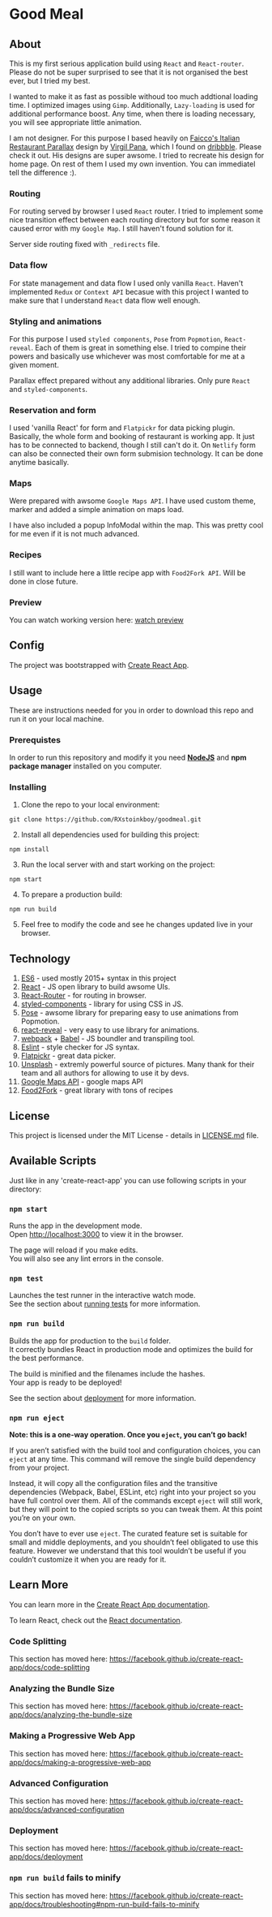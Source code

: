 # Good Meal

## About

This is my first serious application build using `React` and `React-router`. Please do not be super surprised to see that it is not organised the best ever, but I tried my best.

I wanted to make it as fast as possible withoud too much addtional loading time. I optimized images using `Gimp`. Additionally, `Lazy-loading` is used for additional performance boost. Any time, when there is loading necessary, you will see appropriate little animation.

I am not designer. For this purpose I based heavily on [Faicco's Italian Restaurant Parallax](https://dribbble.com/shots/2052368-Faicco-s-Italian-Restaurant-Parallax) design by [Virgil Pana](https://dribbble.com/virgilpana), which I found on [dribbble](https://dribbble.com/). Please check it out. His designs are super awsome. I tried to recreate his design for home page. On rest of them I used my own invention. You can immediatel tell the difference :).

### Routing
For routing served by browser I used `React` router. I tried to implement some nice transition effect between each routing directory but for some reason it caused error with my `Google Map`. I still haven't found solution for it.

Server side routing fixed with `_redirects` file.

### Data flow

For state management and data flow I used only vanilla `React`. Haven't implemented `Redux` or `Context API` becasue with this project I wanted to make sure that I understand `React` data flow well enough.

### Styling and animations
For this purpose I used `styled components`, `Pose` from `Popmotion`, `React-reveal`. Each of them is great in something else. I tried to compine their powers and basically use whichever was most comfortable for me at a given moment.

Parallax effect prepared without any additional libraries. Only pure `React` and `styled-components`.

### Reservation and form
I used 'vanilla React' for form and `Flatpickr` for data picking plugin. Basically, the whole form and booking of restaurant is working app. It just has to be connected to backend, though I still can't do it. On `Netlify` form can also be connected their own form submision technology. It can be done anytime basically.

### Maps
Were prepared with awsome `Google Maps API`. I have used custom theme, marker and added a simple animation on maps load. 

I have also included a popup InfoModal within the map. This was pretty cool for me even if it is not much advanced.

### Recipes

I still want to include here a little recipe app with `Food2Fork API`. Will be done in close future. 

### Preview
You can watch working version here:
[watch preview](https://goodmeal.netlify.com/)

## Config
The project was bootstrapped with [Create React App](https://github.com/facebook/create-react-app).

## Usage
These are instructions needed for you in order to download this repo and run it on your local machine.

### Prerequistes
In order to run this repository and modify it you need [**NodeJS**][2] and **npm package manager** installed on you computer. 

### Installing

1. Clone the repo to your local environment:
```
git clone https://github.com/RXstoinkboy/goodmeal.git
```

2. Install all dependencies used for building this project:
```
npm install
```

3. Run the local server with and start working on the project:
```
npm start
```

4. To prepare a production build:
```
npm run build
```

5. Feel free to modify the code and see he changes updated live in your browser. 

## Technology
1. [ES6][3] - used mostly 2015+ syntax in this project
2. [React][2] - JS open library to build awsome UIs.
3. [React-Router][7] - for routing in browser.
4. [styled-components][8] - library for using CSS in JS.
5. [Pose][9] - awsome library for preparing easy to use animations from Popmotion.
6. [react-reveal][10] - very easy to use library for animations.
7. [webpack][4] + [Babel][5] - JS boundler and transpiling tool.
8. [Eslint][6] - style checker for JS syntax.
9. [Flatpickr][11] - great data picker.
10. [Unsplash][12] - extremly powerful source of pictures. Many thank for their team and all authors for allowing to use it by devs.
11. [Google Maps API][13] - google maps API
12. [Food2Fork][14] - great library with tons of recipes

## License

This project is licensed under the MIT License - details in [LICENSE.md][1] file.

[1]: https://github.com/RXstoinkboy/rxstoinkboy/blob/master/LICENSE.md
[2]: https://nodejs.org/en/
[3]: https://www.ecma-international.org/default.htm
[4]: https://webpack.js.org/
[5]: https://babeljs.io/
[6]: https://eslint.org/
[7]: https://github.com/ReactTraining/react-router
[8]: https://www.styled-components.com/
[9]: https://popmotion.io/pose/
[10]: https://www.react-reveal.com/
[11]: https://flatpickr.js.org/
[12]: https://unsplash.com/
[13]: https://cloud.google.com/maps-platform/
[14]: https://www.food2fork.com/about/api

## Available Scripts

Just like in any 'create-react-app' you can use following scripts in your directory:

### `npm start`

Runs the app in the development mode.<br>
Open [http://localhost:3000](http://localhost:3000) to view it in the browser.

The page will reload if you make edits.<br>
You will also see any lint errors in the console.

### `npm test`

Launches the test runner in the interactive watch mode.<br>
See the section about [running tests](https://facebook.github.io/create-react-app/docs/running-tests) for more information.

### `npm run build`

Builds the app for production to the `build` folder.<br>
It correctly bundles React in production mode and optimizes the build for the best performance.

The build is minified and the filenames include the hashes.<br>
Your app is ready to be deployed!

See the section about [deployment](https://facebook.github.io/create-react-app/docs/deployment) for more information.

### `npm run eject`

**Note: this is a one-way operation. Once you `eject`, you can’t go back!**

If you aren’t satisfied with the build tool and configuration choices, you can `eject` at any time. This command will remove the single build dependency from your project.

Instead, it will copy all the configuration files and the transitive dependencies (Webpack, Babel, ESLint, etc) right into your project so you have full control over them. All of the commands except `eject` will still work, but they will point to the copied scripts so you can tweak them. At this point you’re on your own.

You don’t have to ever use `eject`. The curated feature set is suitable for small and middle deployments, and you shouldn’t feel obligated to use this feature. However we understand that this tool wouldn’t be useful if you couldn’t customize it when you are ready for it.

## Learn More

You can learn more in the [Create React App documentation](https://facebook.github.io/create-react-app/docs/getting-started).

To learn React, check out the [React documentation](https://reactjs.org/).

### Code Splitting

This section has moved here: https://facebook.github.io/create-react-app/docs/code-splitting

### Analyzing the Bundle Size

This section has moved here: https://facebook.github.io/create-react-app/docs/analyzing-the-bundle-size

### Making a Progressive Web App

This section has moved here: https://facebook.github.io/create-react-app/docs/making-a-progressive-web-app

### Advanced Configuration

This section has moved here: https://facebook.github.io/create-react-app/docs/advanced-configuration

### Deployment

This section has moved here: https://facebook.github.io/create-react-app/docs/deployment

### `npm run build` fails to minify

This section has moved here: https://facebook.github.io/create-react-app/docs/troubleshooting#npm-run-build-fails-to-minify
